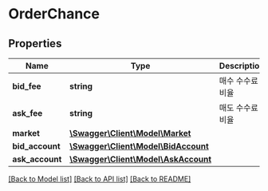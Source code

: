 # OrderChance

## Properties
Name | Type | Description | Notes
------------ | ------------- | ------------- | -------------
**bid_fee** | **string** | 매수 수수료 비율 | [optional] 
**ask_fee** | **string** | 매도 수수료 비율 | [optional] 
**market** | [**\Swagger\Client\Model\Market**](Market.md) |  | [optional] 
**bid_account** | [**\Swagger\Client\Model\BidAccount**](BidAccount.md) |  | [optional] 
**ask_account** | [**\Swagger\Client\Model\AskAccount**](AskAccount.md) |  | [optional] 

[[Back to Model list]](../README.md#documentation-for-models) [[Back to API list]](../README.md#documentation-for-api-endpoints) [[Back to README]](../README.md)


